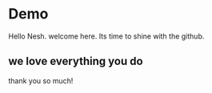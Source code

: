 # Demo

Hello Nesh. welcome here.
Its time to shine with the github.

## we love everything you do
thank you so much!